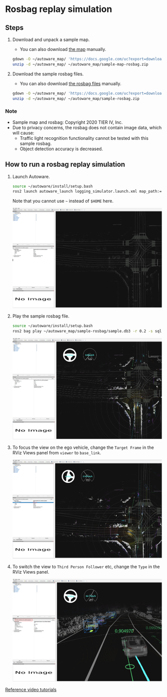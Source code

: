 # Rosbag replay simulation

## Steps

1. Download and unpack a sample map.

   - You can also download [the map](https://drive.google.com/file/d/1A-8BvYRX3DhSzkAnOcGWFw5T30xTlwZI/view?usp=sharing) manually.

   ```bash
   gdown -O ~/autoware_map/ 'https://docs.google.com/uc?export=download&id=1A-8BvYRX3DhSzkAnOcGWFw5T30xTlwZI'
   unzip -d ~/autoware_map/ ~/autoware_map/sample-map-rosbag.zip
   ```

2. Download the sample rosbag files.

   - You can also download [the rosbag files](https://drive.google.com/file/d/1VnwJx9tI3kI_cTLzP61ktuAJ1ChgygpG/view?usp=sharing) manually.

   ```bash
   gdown -O ~/autoware_map/ 'https://docs.google.com/uc?export=download&id=1VnwJx9tI3kI_cTLzP61ktuAJ1ChgygpG'
   unzip -d ~/autoware_map/ ~/autoware_map/sample-rosbag.zip
   ```

### Note

- Sample map and rosbag: Copyright 2020 TIER IV, Inc.
- Due to privacy concerns, the rosbag does not contain image data, which will cause:
  - Traffic light recognition functionality cannot be tested with this sample rosbag.
  - Object detection accuracy is decreased.

## How to run a rosbag replay simulation

1. Launch Autoware.

   ```sh
   source ~/autoware/install/setup.bash
   ros2 launch autoware_launch logging_simulator.launch.xml map_path:=$HOME/autoware_map/sample-map-rosbag vehicle_model:=sample_vehicle sensor_model:=sample_sensor_kit
   ```

   Note that you cannot use `~` instead of `$HOME` here.

   ![after-autoware-launch](images/rosbag-replay/after-autoware-launch.png)

2. Play the sample rosbag file.

   ```sh
   source ~/autoware/install/setup.bash
   ros2 bag play ~/autoware_map/sample-rosbag/sample.db3 -r 0.2 -s sqlite3
   ```

   ![after-rosbag-play](images/rosbag-replay/after-rosbag-play.png)

3. To focus the view on the ego vehicle, change the `Target Frame` in the RViz Views panel from `viewer` to `base_link`.

   ![change-target-frame](images/rosbag-replay/change-target-frame.png)

4. To switch the view to `Third Person Follower` etc, change the `Type` in the RViz Views panel.

   ![third-person-follower](images/rosbag-replay/third-person-follower.png)

[Reference video tutorials](https://drive.google.com/file/d/12D6aSC1Y3Kf7STtEPWG5RYynxKdVcPrc/view?usp=sharing)
